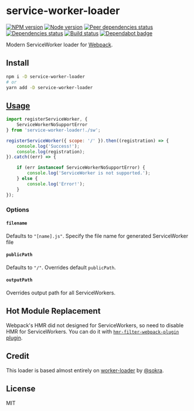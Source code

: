 # service-worker-loader

[![NPM version][npm]][npm-url]
[![Node version][node]][node-url]
[![Peer dependencies status][peer-deps]][peer-deps-url]
[![Dependencies status][deps]][deps-url]
[![Build status][build]][build-url]
[![Dependabot badge][dependabot]][dependabot-url]

[npm]: https://img.shields.io/npm/v/service-worker-loader.svg
[npm-url]: https://npmjs.com/package/service-worker-loader

[node]: https://img.shields.io/node/v/service-worker-loader.svg
[node-url]: https://nodejs.org

[peer-deps]: https://david-dm.org/mohsen1/service-worker-loader/peer-status.svg
[peer-deps-url]: https://david-dm.org/mohsen1/service-worker-loader?type=peer

[deps]: https://david-dm.org/mohsen1/service-worker-loader.svg
[deps-url]: https://david-dm.org/mohsen1/service-worker-loader

[build]: http://img.shields.io/travis/mohsen1/service-worker-loader/master.svg
[build-url]: https://travis-ci.org/mohsen1/service-worker-loader

[dependabot]: https://api.dependabot.com/badges/status?host=github&repo=mohsen1/service-worker-loader
[dependabot-url]: https://dependabot.com/

Modern ServiceWorker loader for [Webpack](https://webpack.js.org).

## Install

```sh
npm i -D service-worker-loader
# or
yarn add -D service-worker-loader
```

## [Usage](https://webpack.js.org/concepts/loaders)

```js
import registerServiceWorker, {
    ServiceWorkerNoSupportError
} from 'service-worker-loader!./sw';

registerServiceWorker({ scope: '/' }).then((registration) => {
    console.log('Success!');
    console.log(registration);
}).catch((err) => {

    if (err instanceof ServiceWorkerNoSupportError) {
        console.log('ServiceWorker is not supported.');
    } else {
        console.log('Error!');
    }
});
```

### Options

#### `filename`

Defaults to `"[name].js"`. Specify the file name for generated ServiceWorker file

#### `publicPath`

Defaults to `"/"`. Overrides default `publicPath`. 

#### `outputPath`

Overrides output path for all ServiceWorkers.

## Hot Module Replacement

Webpack's HMR did not designed for ServiceWorkers, so need to disable HMR for ServiceWorkers. You can do it with [`hmr-filter-webpack-plugin` plugin](https://github.com/TrigenSoftware/hmr-filter-webpack-plugin#usage). 

## Credit

This loader is based almost entirely on [worker-loader](https://github.com/webpack/worker-loader) by [@sokra](https://github.com/sokra).

## License

MIT
